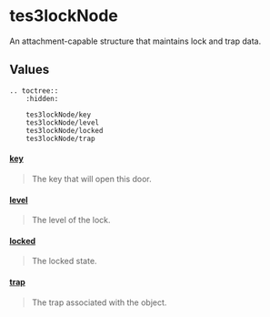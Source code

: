 # tes3lockNode

An attachment-capable structure that maintains lock and trap data.

## Values

```eval_rst
.. toctree::
    :hidden:

    tes3lockNode/key
    tes3lockNode/level
    tes3lockNode/locked
    tes3lockNode/trap
```

#### [key](tes3lockNode/key.md)

> The key that will open this door.

#### [level](tes3lockNode/level.md)

> The level of the lock.

#### [locked](tes3lockNode/locked.md)

> The locked state.

#### [trap](tes3lockNode/trap.md)

> The trap associated with the object.
